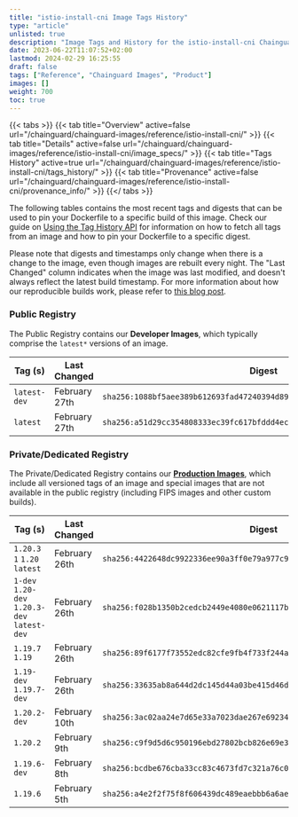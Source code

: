 ```yaml
---
title: "istio-install-cni Image Tags History"
type: "article"
unlisted: true
description: "Image Tags and History for the istio-install-cni Chainguard Image"
date: 2023-06-22T11:07:52+02:00
lastmod: 2024-02-29 16:25:55
draft: false
tags: ["Reference", "Chainguard Images", "Product"]
images: []
weight: 700
toc: true
---
```


{{< tabs >}}
{{< tab title="Overview" active=false url="/chainguard/chainguard-images/reference/istio-install-cni/" >}}
{{< tab title="Details" active=false url="/chainguard/chainguard-images/reference/istio-install-cni/image_specs/" >}}
{{< tab title="Tags History" active=true url="/chainguard/chainguard-images/reference/istio-install-cni/tags_history/" >}}
{{< tab title="Provenance" active=false url="/chainguard/chainguard-images/reference/istio-install-cni/provenance_info/" >}}
{{</ tabs >}}

The following tables contains the most recent tags and digests that can be used to pin your Dockerfile to a specific build of this image. Check our guide on [Using the Tag History API](/chainguard/chainguard-images/using-the-tag-history-api/) for information on how to fetch all tags from an image and how to pin your Dockerfile to a specific digest.

Please note that digests and timestamps only change when there is a change to the image, even though images are rebuilt every night. The "Last Changed" column indicates when the image was last modified, and doesn't always reflect the latest build timestamp. For more information about how our reproducible builds work, please refer to [this blog post](https://www.chainguard.dev/unchained/reproducing-chainguards-reproducible-image-builds).

### Public Registry
The Public Registry contains our **Developer Images**, which typically comprise the `latest*` versions of an image.

| Tag (s)       | Last Changed  | Digest                                                                    |
|---------------|---------------|---------------------------------------------------------------------------|
|  `latest-dev` | February 27th | `sha256:1088bf5aee389b612693fad47240394d89e42c816632f0ae45d43d6cf1977e46` |
|  `latest`     | February 27th | `sha256:a51d29cc354808333ec39fc617bfddd4ec2d79479f2ce638d899f58fb2fcc7c1` |


### Private/Dedicated Registry
The Private/Dedicated Registry contains our **[Production Images](https://www.chainguard.dev/chainguard-images)**, which include all versioned tags of an image and special images that are not available in the public registry (including FIPS images and other custom builds).

| Tag (s)                                       | Last Changed  | Digest                                                                    |
|-----------------------------------------------|---------------|---------------------------------------------------------------------------|
|  `1.20.3` `1` `1.20` `latest`                 | February 26th | `sha256:4422648dc9922336ee90a3ff0e79a977c94c5f61a9aa12a9d7cf17e4be6d3bdd` |
|  `1-dev` `1.20-dev` `1.20.3-dev` `latest-dev` | February 26th | `sha256:f028b1350b2cedcb2449e4080e0621117b46dc5eac2962eef7c81a7b6f3f117d` |
|  `1.19.7` `1.19`                              | February 26th | `sha256:89f6177f73552edc82cfe9fb4f733f244acf1a7426f59f2cfa8dd253ecccbc16` |
|  `1.19-dev` `1.19.7-dev`                      | February 26th | `sha256:33635ab8a644d2dc145d44a03be415d46d9c7d4e8edeb0ed9e2797116148fb9b` |
|  `1.20.2-dev`                                 | February 10th | `sha256:3ac02aa24e7d65e33a7023dae267e69234768fb6db8f01c26a9f341a63420d52` |
|  `1.20.2`                                     | February 9th  | `sha256:c9f9d5d6c950196ebd27802bcb826e69e392056867fff8dc3d0b299851652bf7` |
|  `1.19.6-dev`                                 | February 8th  | `sha256:bcdbe676cba33cc83c4673fd7c321a76c02c32ae9cd6b4efae6fbcfd08934b0f` |
|  `1.19.6`                                     | February 5th  | `sha256:a4e2f2f75f8f606439dc489eaebbb6a6ae062cd8af442de9faf7a78f5fc2f39a` |

